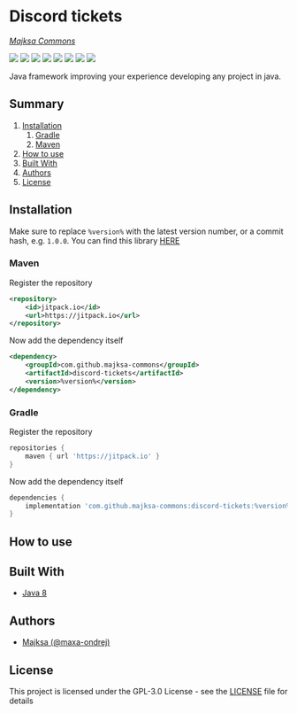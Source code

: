 # Discord tickets
_[Majksa Commons](//github.com/majksa-commons)_

<p>
    <a href="//github.com/majksa-commons/discord-tickets/releases"><img src="https://img.shields.io/github/v/release/majksa-commons/discord-tickets"></a>
    <a href="https://jitpack.io/#majksa-commons/discord-tickets"><img src="https://img.shields.io/jitpack/v/majksa-commons/discord-tickets"></a>
    <a href="//github.com/majksa-commons/discord-tickets/commits/main"><img src="https://img.shields.io/github/last-commit/majksa-commons/discord-tickets"></a>
    <a href="//github.com/majksa-commons/discord-tickets/releases"><img src="https://img.shields.io/github/downloads/majksa-commons/discord-tickets/total"></a>
    <a href="//github.com/majksa-commons/discord-tickets/blob/main/LICENSE.md"><img src="https://img.shields.io/github/license/majksa-commons/discord-tickets"></a>
    <a href="//github.com/majksa-commons/discord-tickets"><img src="https://img.shields.io/github/languages/code-size/majksa-commons/discord-tickets"></a>
    <a href="//github.com/majksa-commons/discord-tickets/issues"><img src="https://img.shields.io/github/issues-raw/majksa-commons/discord-tickets"></a>
    <a href="//java.com"><img src="https://img.shields.io/badge/java-8-orange"></a>
</p>

Java framework improving your experience developing any project in java.

## Summary
1. [Installation](#installation)
    1. [Gradle](#gradle)
    2. [Maven](#maven)  
2. [How to use](#how-to-use)
3. [Built With](#built-with)
4. [Authors](#authors)
5. [License](#license)

## Installation
Make sure to replace `%version%` with the latest version number, or a commit hash, e.g. `1.0.0`.
You can find this library [HERE](https://jitpack.io/#majksa-commons/discord-tickets)

###  Maven
Register the repository
```xml
<repository>
    <id>jitpack.io</id>
    <url>https://jitpack.io</url>
</repository>
```
Now add the dependency itself
```xml
<dependency>
    <groupId>com.github.majksa-commons</groupId>
    <artifactId>discord-tickets</artifactId>
    <version>%version%</version>
</dependency>
```
###  Gradle
Register the repository
```gradle
repositories {
    maven { url 'https://jitpack.io' }
}
```
Now add the dependency itself
```gradle
dependencies {
    implementation 'com.github.majksa-commons:discord-tickets:%version%'
}
```

## How to use

## Built With

* [Java 8](https://java.com)

## Authors
* [Majksa (@maxa-ondrej)](https://github.com/maxa-ondrej)

## License

This project is licensed under the GPL-3.0 License - see the [LICENSE](LICENSE) file for details